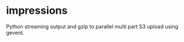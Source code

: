 impressions
===========
Python streaming output and gzip to parallel multi part S3 upload using gevent.
